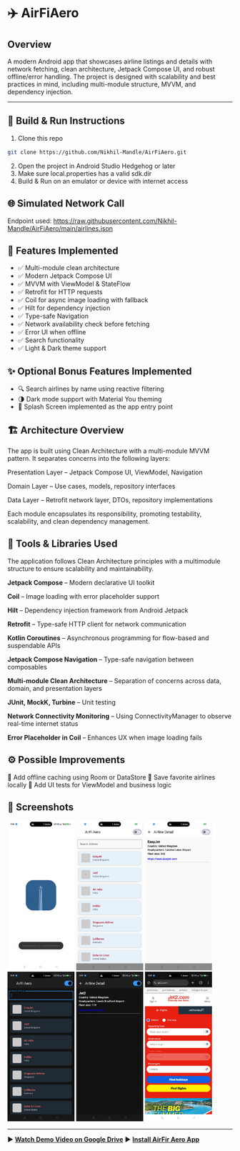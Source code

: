 # ✈️ AirFiAero

## Overview
A modern Android app that showcases airline listings and details with network fetching, clean architecture, Jetpack Compose UI, and robust offline/error handling. The project is designed with scalability and best practices in mind, including multi-module structure, MVVM, and dependency injection.

---

## 🚀 Build & Run Instructions

1. Clone this repo
```bash
git clone https://github.com/Nikhil-Mandle/AirFiAero.git
```
2. Open the project in Android Studio Hedgehog or later
3. Make sure local.properties has a valid sdk.dir
4. Build & Run on an emulator or device with internet access

## 🌐 Simulated Network Call
Endpoint used: https://raw.githubusercontent.com/Nikhil-Mandle/AirFiAero/main/airlines.json

## 🧪 Features Implemented
- ✅ Multi-module clean architecture
- ✅ Modern Jetpack Compose UI
- ✅ MVVM with ViewModel & StateFlow
- ✅ Retrofit for HTTP requests
- ✅ Coil for async image loading with fallback
- ✅ Hilt for dependency injection
- ✅ Type-safe Navigation
- ✅ Network availability check before fetching
- ✅ Error UI when offline
- ✅ Search functionality
- ✅ Light & Dark theme support

## ✨ Optional Bonus Features Implemented
- 🔍 Search airlines by name using reactive filtering
- 🌗 Dark mode support with Material You theming
- 🏁 Splash Screen implemented as the app entry point

## 🏗️ Architecture Overview

The app is built using Clean Architecture with a multi-module MVVM pattern. It separates concerns into the following layers:

Presentation Layer – Jetpack Compose UI, ViewModel, Navigation

Domain Layer – Use cases, models, repository interfaces

Data Layer – Retrofit network layer, DTOs, repository implementations

Each module encapsulates its responsibility, promoting testability, scalability, and clean dependency management.


## 🧰 Tools & Libraries Used
The application follows Clean Architecture principles with a multimodule structure to ensure scalability and maintainability.

**Jetpack Compose** – Modern declarative UI toolkit

**Coil** – Image loading with error placeholder support

**Hilt** – Dependency injection framework from Android Jetpack

**Retrofit** – Type-safe HTTP client for network communication

**Kotlin Coroutines** – Asynchronous programming for flow-based and suspendable APIs

**Jetpack Compose Navigation** – Type-safe navigation between composables

**Multi-module Clean Architecture** – Separation of concerns across data, domain, and presentation layers

**JUnit, MockK, Turbine** – Unit testing

**Network Connectivity Monitoring** – Using ConnectivityManager to observe real-time internet status

**Error Placeholder in Coil** – Enhances UX when image loading fails

## ⚙️ Possible Improvements
📁 Add offline caching using Room or DataStore
💾 Save favorite airlines locally
🧪 Add UI tests for ViewModel and business logic

## 📸 Screenshots

<img src="screenshots/splash_screen_screenshot.jpeg" alt="Splash Screen" width="150"/>
<img src="screenshots/airline_list_screen_screenshot.jpeg" alt="Airline List - Light" width="150"/>
<img src="screenshots/airline_details_screen_screenshot.jpeg" alt="Airline Details - Light" width="150"/>
<img src="screenshots/airline_list_screen_dark_screenshot.jpeg" alt="Airline List - Dark" width="150"/>
<img src="screenshots/airline_details_screen_dark_screenshot.jpeg" alt="Airline Details - Dark" width="150"/>
<img src="screenshots/airline_url_screen_screenshot.jpeg" alt="Website Click View" width="150"/>

---

▶️ [**Watch Demo Video on Google Drive**](https://drive.google.com/file/d/1ju8wpX5YCZx6mbo-i6uGtZELI9oZWB9a/view?usp=sharing)
▶️ [**Install AirFir Aero App**](https://drive.google.com/file/d/1K4UVIVgc3-tV9UVFVlo2rxHLIH-uw6mj/view?usp=sharing)
